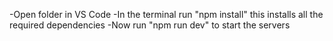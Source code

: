 -Open folder in VS Code
-In the terminal run "npm install" this installs all the required dependencies
-Now run "npm run dev" to start the servers

